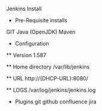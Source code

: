 Jenkins Install

* Pre-Requisite installs

GIT
Java (OpenJDK)
Maven

* Configuration

** Version 1.587

** Home directory /var/lib/jenkins

** URL http://{DHCP-URL}:8080/

** LOGS /var/log/jenkins/jenkins.log

* Plugins
git
github
confluence
jira



